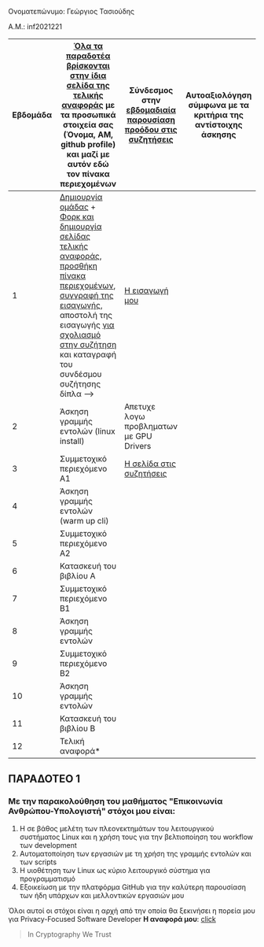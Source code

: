 Ονοματεπώνυμο: Γεώργιος Τασιούδης

Α.Μ.: inf2021221

| Εβδομάδα | [Όλα τα παραδοτέα βρίσκονται στην ίδια σελίδα της τελικής αναφοράς](https://courses-ionio.github.io/help/deliverables/) με τα προσωπικά στοιχεία σας (Όνομα, ΑΜ, github profile) και μαζί με αυτόν εδώ τον πίνακα περιεχομένων | Σύνδεσμος στην [εβδομαδιαία παρουσίαση προόδου στις συζητήσεις](https://github.com/courses-ionio/help/discussions/categories/show-and-tell) | Αυτοαξιολόγηση σύμφωνα με τα κριτήρια της αντίστοιχης άσκησης |
| --- | --- | --- | --- |
| 1 |  [Δημιουργία ομάδας](https://github.com/courses-ionio/hci/discussions/1794) + [Φορκ και δημιουργία σελίδας τελικής αναφοράς](https://courses-ionio.github.io/help/guide/), [προσθήκη πίνακα περιεχομένων](https://raw.githubusercontent.com/courses-ionio/hci/master/README.md), [συγγραφή της εισαγωγής](https://courses-ionio.github.io/help/intro/), αποστολή της εισαγωγής [για σχολιασμό στην συζήτηση](https://github.com/courses-ionio/help/discussions/categories/show-and-tell) και καταγραφή του συνδέσμου συζήτησης δίπλα --> |  [Η εισαγωγή μου](https://github.com/courses-ionio/help/discussions/890) | |
| 2 | Άσκηση γραμμής εντολών (linux install) | Απετυχε λογω προβληματων με GPU Drivers | |
| 3 | Συμμετοχικό περιεχόμενο A1 | [Η σελίδα στις συζητήσεις](https://github.com/courses-ionio/help/discussions/1199) | |
| 4 | Άσκηση γραμμής εντολών (warm up cli) | | |
| 5 | Συμμετοχικό περιεχόμενο A2 | | |
| 6 | Κατασκευή του βιβλίου Α | | |
| 7 | Συμμετοχικό περιεχόμενο B1 | | |
| 8 | Άσκηση γραμμής εντολών | | |
| 9 | Συμμετοχικό περιεχόμενο B2 | | |
| 10 | Άσκηση γραμμής εντολών | | |
| 11 | Κατασκευή του βιβλίου Β | | |
| 12 | Τελική αναφορά* | | |


## ΠΑΡΑΔΟΤΕΟ 1
### Με την παρακολούθηση του μαθήματος "Επικοινωνία Ανθρώπου-Υπολογιστή" στόχοι μου είναι:

1. Η σε βάθος μελέτη των πλεονεκτημάτων του λειτουργικού συστήματος Linux και η χρήση τους για την βελτιοποίηση του workflow των development
2. Αυτοματοποίηση των εργασιών με τη χρήση της γραμμής εντολών και των scripts
3. Η υιοθέτηση των Linux ως κύριο λειτουργικό σύστημα για προγραμματισμό
4. Εξοικείωση με την πλατφόρμα GitHub για την καλύτερη παρουσίαση των ήδη υπάρχων και μελλοντικών εργασιών μου

Όλοι αυτοί οι στόχοι είναι η αρχή από την οποία θα ξεκινήσει η πορεία μου για Privacy-Focused Software Developer
**Η αναφορά μου**: [click](https://github.com/maxiikk/hci/blob/2021221/projects/2021221/README.md)

> In Cryptography We Trust
